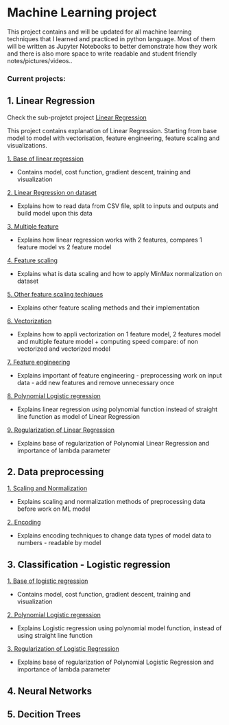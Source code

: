 # Machine Learning project 
This project contains and will be updated for all machine learning techniques that I learned and practiced in 
python language. Most of them will be written as Jupyter Notebooks to better demonstrate how they work and there is
also more space to write readable and student friendly notes/pictures/videos..

### Current projects:

## 1. Linear Regression 
Check the sub-projetct project [Linear Regression](01_Linear_Regression/readme.md)

This project contains explanation of Linear Regression. Starting from base model to model with vectorisation, 
feature engineering, feature scaling and visualizations.

[1. Base of linear regression](01_Linear_Regression/01_base_of_linear_regression/readme.md)
- Contains model, cost function, gradient descent, training and visualization <br>

[2. Linear Regression on dataset](01_Linear_Regression/02_linear_regression_on_dataset/readme.md)
- Explains how to read data from CSV file, split to inputs and outputs and build model upon this data<br>

[3. Multiple feature](01_Linear_Regression/03_multiple_features/readme.md) 
- Explains how linear regression works with 2 features, compares 1 feature model vs 2 feature model

[4. Feature scaling](01_Linear_Regression/04_feature_scaling/readme.md)
- Explains what is data scaling and how to apply MinMax normalization on dataset

[5. Other feature scaling techiques](01_Linear_Regression/05_other_feature_scaling_techniques/readme.md)
- Explains other feature scaling methods and their implementation

[6. Vectorization](01_Linear_Regression/06_vectorization/readme.md)
- Explains how to appli vectorization on 1 feature model, 2 features model and multiple feature model + 
 computing speed compare: of non vectorized and vectorized model

[7. Feature engineering](01_Linear_Regression/07_feature_engineering/readme.md)
- Explains important of feature engineering - preprocessing work on input data - add new features and remove unnecessary once 

[8. Polynomial Logistic regression](01_Linear_Regression/08_Polynomial_logistic_regression/readme.md)
- Explains linear regression using polynomial function instead of straight line function as model of Linear Regression

[9. Regularization of Linear Regression](01_Linear_Regression/09_Regularization_of_linear_regression/readme.md)
- Explains base of regularization of Polynomial Linear Regression and importance of lambda parameter

## 2. Data preprocessing

[1. Scaling and Normalization](02_Data_preprocessing/01_scaling_and_normalization/readme.md)
- Explains scaling and normalization methods of preprocessing data before work on ML model

[2. Encoding](02_Data_preprocessing/02_encoding/readme.md)
- Explains encoding techniques to change data types of model data to numbers - readable by model

## 3. Classification - Logistic regression
[1. Base of logistic regression](03_Classification/01_logistic_regression/01_base_of_logistic_regression/readme.md)
- Contains model, cost function, gradient descent, training and visualization <br>

[2. Polynomial Logistic regression](03_Classification/01_logistic_regression/02_polynomial_regression/readme.md)
- Explains Logistic regression using polynomial model function, instead of using straight line function

[3. Regularization of Logistic Regression](03_Classification/01_logistic_regression/03_regularization_od_logistic_regression/readme.md)
- Explains base of regularization of Polynomial Logistic Regression and importance of lambda parameter 

## 4. Neural Networks

## 5. Decition Trees
